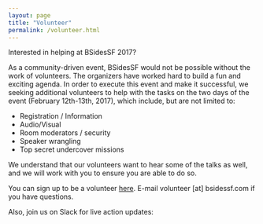 ```yaml
---
layout: page
title: "Volunteer"
permalink: /volunteer.html
--- 
```


Interested in helping at BSidesSF 2017?

As a community-driven event, BSidesSF would not be possible without the work of volunteers. The organizers have worked hard to build a fun and exciting agenda. In order to execute this event and make it successful, we seeking additional volunteers to help with the tasks on the two days of the event (February 12th-13th, 2017), which include, but are not limited to:

* Registration / Information
* Audio/Visual
* Room moderators / security
* Speaker wrangling
* Top secret undercover missions

We understand that our volunteers want to hear some of the talks as well, and we will work with you to ensure you are able to do so.

You can sign up to be a volunteer <a href="https://goo.gl/forms/RzzQGECU1SVeu2nj2">here</a>. E-mail volunteer [at] bsidessf.com if you have questions. 

Also, join us on Slack for live action updates:

<script async defer src="https://bsidessf-slack.herokuapp.com/slackin.js?large"></script>
